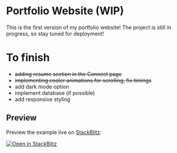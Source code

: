 # Portfolio Website (WIP)

This is the first version of my portfolio website! The project is still in progress, so stay tuned for deployment!

# To finish
- ~~adding resume section in the Connect page~~
- ~~implementing cooler animations for scrolling, fix timings~~
- add dark mode option
- implement database (if possible)
- add responsive styling

## Preview

Preview the example live on [StackBlitz](http://stackblitz.com/):

[![Open in StackBlitz](https://developer.stackblitz.com/img/open_in_stackblitz.svg)](https://stackblitz.com/github/RossEnriquez/portfolio-website)
